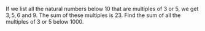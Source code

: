 If we list all the natural numbers below $10$ that are multiples of $3$ or $5$, we get $3, 5, 6$ and $9$. The sum of these multiples is $23$.
Find the sum of all the multiples of $3$ or $5$ below $1000$.